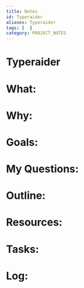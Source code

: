 ```yaml
---
title: Notes
id: Typeraider
aliases: Typeraider
tags: [  ]
category: PROJECT_NOTES
---
```

# Typeraider

# What:


# Why:


# Goals:


# My Questions:


# Outline:


# Resources:


# Tasks:


# Log: